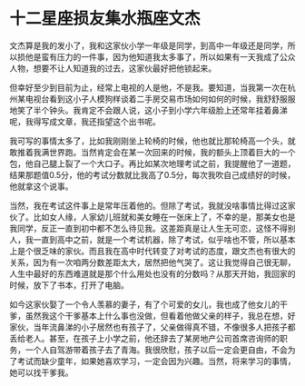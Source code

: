 # 十二星座损友集水瓶座文杰

文杰算是我的发小了，我和这家伙小学一年级是同学，到高中一年级还是同学，所以损他是蛮有压力的一件事，因为他知道我太多事了，所以如果有一天我成了公众人物，想要不让人知道我的过去，这家伙最好把他锁起来。

但幸好至少到目前为止，经常上电视的人是他，不是我。要知道，当我第一次在杭州某电视台看到这小子人模狗样谈着二手房交易市场如何如何的时候，我舒舒服服地笑了半个钟头。我肯定不会跟人说，这小子到小学六年级脸上还常年挂着鼻涕呢，我得写成文章，我还指望这个出书呢。

我可写的事情太多了，比如我刚刚坐上轮椅的时候，他也就比那轮椅高一个头，就敢推着我满世界跑。当然肯定会在某一次回来的时候，我的额头上顶着巨大的一个包，他自己腿上裂了一个大口子。再比如某次地理考试之前，我提醒他了一道题，结果那题值0.5分，他的考试分数就比我高了0.5分，每次我吹自己成绩好的时候，他就拿这个说事。

当然，我在考试这件事上是常年压着他的。但除了考试，我就没啥事情比得过这家伙了。比如女人缘，人家幼儿班就和美女睡在一张床上了，不幸的是，那美女也是我同学，反正一直到初中都不怎么待见我。这差距真是让人生无可恋，这怪不得别人，我一直到高中之前，就是一个考试机器，除了考试，似乎啥也不管，所以基本上是个很乏味的家伙。而且我在高中时代转变了对考试的态度，跟文杰也有很大的关系，因为有一次咱两分数差距太大，居然把他气哭了。这让我觉得自己很无聊，人生中最好的东西难道就是那个什么用处也没有的分数吗？从那天开始，我回家的时候，放下了书本，打开了电脑。

如今这家伙娶了一个令人羡慕的妻子，有了个可爱的女儿，我也成了他女儿的干爹，虽然我这个干爹基本上什么事也没做，但看着他做父亲的样子，我总在想，好家伙，当年流鼻涕的小子居然也有孩子了，父亲做得真不错，不像很多人把孩子都丢给老人。甚至，在孩子上小学之前，他还辞去了某房地产公司首席咨询师的职务，一个人自驾游带着孩子去了青海。我很欣慰，孩子以后一定会更自由，不会为了考试而缺少童年，如果她喜欢学习，一定会因为兴趣。当然，将来学习的事情，她可以找干爹我。

